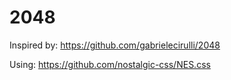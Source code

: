 # 2048

Inspired by: https://github.com/gabrielecirulli/2048

Using: https://github.com/nostalgic-css/NES.css

